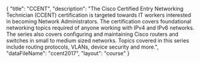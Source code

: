 {
	"title": "CCENT",
	"description": "The Cisco Certified Entry Networking Technician (CCENT) certification is targeted towards IT workers interested in becoming Network Administrators. The certification covers foundational networking topics required of anyone working with IPv4 and IPv6 networks. The series also covers configuring and maintaining Cisco routers and switches in small to medium sized networks. Topics covered in this series include routing protocols, VLANs, device security and more.",
	"dataFileName": "ccent2017",
	"layout": "course"
}